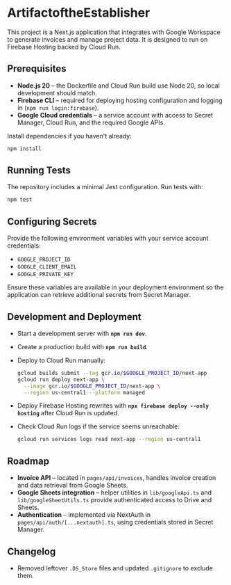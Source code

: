 # ArtifactoftheEstablisher

This project is a Next.js application that integrates with Google Workspace to
generate invoices and manage project data. It is designed to run on
Firebase Hosting backed by Cloud Run.

## Prerequisites

- **Node.js 20** – the Dockerfile and Cloud Run build use Node 20, so local
  development should match.
- **Firebase CLI** – required for deploying hosting configuration and logging
  in (`npm run login:firebase`).
- **Google Cloud credentials** – a service account with access to Secret
  Manager, Cloud Run, and the required Google APIs.

Install dependencies if you haven't already:

```bash
npm install
```

## Running Tests

The repository includes a minimal Jest configuration. Run tests with:

```bash
npm test
```

## Configuring Secrets

Provide the following environment variables with your service account credentials:

- `GOOGLE_PROJECT_ID`
- `GOOGLE_CLIENT_EMAIL`
- `GOOGLE_PRIVATE_KEY`

Ensure these variables are available in your deployment environment so the
application can retrieve additional secrets from Secret Manager.

## Development and Deployment

- Start a development server with **`npm run dev`**.
- Create a production build with **`npm run build`**.
- Deploy to Cloud Run manually:

  ```bash
  gcloud builds submit --tag gcr.io/$GOOGLE_PROJECT_ID/next-app
  gcloud run deploy next-app \
    --image gcr.io/$GOOGLE_PROJECT_ID/next-app \
    --region us-central1 --platform managed
  ```

- Deploy Firebase Hosting rewrites with **`npx firebase deploy --only hosting`**
  after Cloud Run is updated.

- Check Cloud Run logs if the service seems unreachable:

  ```bash
  gcloud run services logs read next-app --region us-central1
  ```

## Roadmap

- **Invoice API** – located in `pages/api/invoices`, handles invoice creation
  and data retrieval from Google Sheets.
- **Google Sheets integration** – helper utilities in `lib/googleApi.ts` and
  `lib/googleSheetUtils.ts` provide authenticated access to Drive and Sheets.
- **Authentication** – implemented via NextAuth in
  `pages/api/auth/[...nextauth].ts`, using credentials stored in Secret
  Manager.

## Changelog
- Removed leftover `.DS_Store` files and updated `.gitignore` to exclude them.
